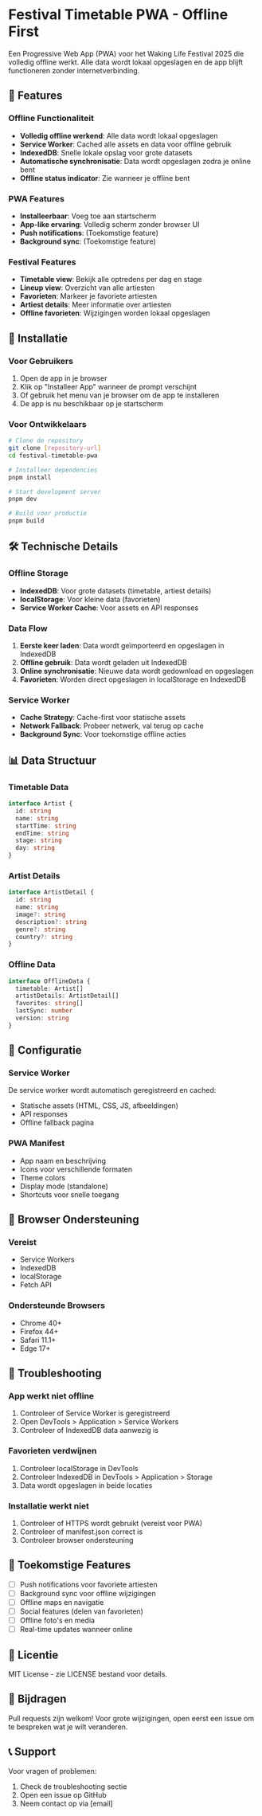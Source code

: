 # Festival Timetable PWA - Offline First

Een Progressive Web App (PWA) voor het Waking Life Festival 2025 die volledig offline werkt. Alle data wordt lokaal opgeslagen en de app blijft functioneren zonder internetverbinding.

## 🚀 Features

### Offline Functionaliteit
- **Volledig offline werkend**: Alle data wordt lokaal opgeslagen
- **Service Worker**: Cached alle assets en data voor offline gebruik
- **IndexedDB**: Snelle lokale opslag voor grote datasets
- **Automatische synchronisatie**: Data wordt opgeslagen zodra je online bent
- **Offline status indicator**: Zie wanneer je offline bent

### PWA Features
- **Installeerbaar**: Voeg toe aan startscherm
- **App-like ervaring**: Volledig scherm zonder browser UI
- **Push notifications**: (Toekomstige feature)
- **Background sync**: (Toekomstige feature)

### Festival Features
- **Timetable view**: Bekijk alle optredens per dag en stage
- **Lineup view**: Overzicht van alle artiesten
- **Favorieten**: Markeer je favoriete artiesten
- **Artiest details**: Meer informatie over artiesten
- **Offline favorieten**: Wijzigingen worden lokaal opgeslagen

## 📱 Installatie

### Voor Gebruikers
1. Open de app in je browser
2. Klik op "Installeer App" wanneer de prompt verschijnt
3. Of gebruik het menu van je browser om de app te installeren
4. De app is nu beschikbaar op je startscherm

### Voor Ontwikkelaars
```bash
# Clone de repository
git clone [repository-url]
cd festival-timetable-pwa

# Installeer dependencies
pnpm install

# Start development server
pnpm dev

# Build voor productie
pnpm build
```

## 🛠 Technische Details

### Offline Storage
- **IndexedDB**: Voor grote datasets (timetable, artiest details)
- **localStorage**: Voor kleine data (favorieten)
- **Service Worker Cache**: Voor assets en API responses

### Data Flow
1. **Eerste keer laden**: Data wordt geïmporteerd en opgeslagen in IndexedDB
2. **Offline gebruik**: Data wordt geladen uit IndexedDB
3. **Online synchronisatie**: Nieuwe data wordt gedownload en opgeslagen
4. **Favorieten**: Worden direct opgeslagen in localStorage en IndexedDB

### Service Worker
- **Cache Strategy**: Cache-first voor statische assets
- **Network Fallback**: Probeer netwerk, val terug op cache
- **Background Sync**: Voor toekomstige offline acties

## 📊 Data Structuur

### Timetable Data
```typescript
interface Artist {
  id: string
  name: string
  startTime: string
  endTime: string
  stage: string
  day: string
}
```

### Artist Details
```typescript
interface ArtistDetail {
  id: string
  name: string
  image?: string
  description?: string
  genre?: string
  country?: string
}
```

### Offline Data
```typescript
interface OfflineData {
  timetable: Artist[]
  artistDetails: ArtistDetail[]
  favorites: string[]
  lastSync: number
  version: string
}
```

## 🔧 Configuratie

### Service Worker
De service worker wordt automatisch geregistreerd en cached:
- Statische assets (HTML, CSS, JS, afbeeldingen)
- API responses
- Offline fallback pagina

### PWA Manifest
- App naam en beschrijving
- Icons voor verschillende formaten
- Theme colors
- Display mode (standalone)
- Shortcuts voor snelle toegang

## 📱 Browser Ondersteuning

### Vereist
- Service Workers
- IndexedDB
- localStorage
- Fetch API

### Ondersteunde Browsers
- Chrome 40+
- Firefox 44+
- Safari 11.1+
- Edge 17+

## 🚨 Troubleshooting

### App werkt niet offline
1. Controleer of Service Worker is geregistreerd
2. Open DevTools > Application > Service Workers
3. Controleer of IndexedDB data aanwezig is

### Favorieten verdwijnen
1. Controleer localStorage in DevTools
2. Controleer IndexedDB in DevTools > Application > Storage
3. Data wordt opgeslagen in beide locaties

### Installatie werkt niet
1. Controleer of HTTPS wordt gebruikt (vereist voor PWA)
2. Controleer of manifest.json correct is
3. Controleer browser ondersteuning

## 🔮 Toekomstige Features

- [ ] Push notifications voor favoriete artiesten
- [ ] Background sync voor offline wijzigingen
- [ ] Offline maps en navigatie
- [ ] Social features (delen van favorieten)
- [ ] Offline foto's en media
- [ ] Real-time updates wanneer online

## 📄 Licentie

MIT License - zie LICENSE bestand voor details.

## 🤝 Bijdragen

Pull requests zijn welkom! Voor grote wijzigingen, open eerst een issue om te bespreken wat je wilt veranderen.

## 📞 Support

Voor vragen of problemen:
1. Check de troubleshooting sectie
2. Open een issue op GitHub
3. Neem contact op via [email] 